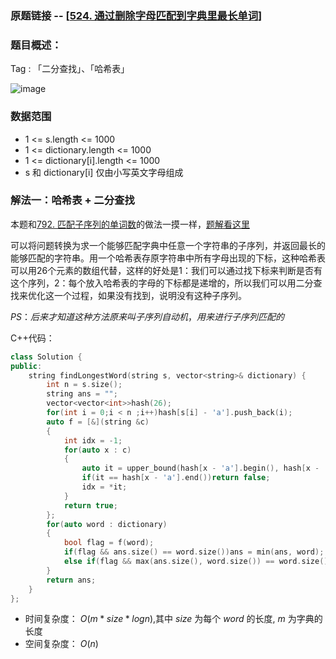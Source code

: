 ### 原题链接 -- [[524. 通过删除字母匹配到字典里最长单词](https://leetcode.cn/problems/longest-word-in-dictionary-through-deleting/)]

### 题目概述：
Tag : 「二分查找」、「哈希表」

![image](https://user-images.githubusercontent.com/99656524/226523659-0d75b37c-7e0a-491d-9019-e63b022631ce.png)

### 数据范围
* 1 <= s.length <= 1000
* 1 <= dictionary.length <= 1000
* 1 <= dictionary[i].length <= 1000
* s 和 dictionary[i] 仅由小写英文字母组成

### 解法一：哈希表 + 二分查找
本题和[792. 匹配子序列的单词数](https://leetcode.cn/problems/number-of-matching-subsequences/)的做法一摸一样，[题解看这里](https://github.com/na2co3hk/Alogrithm/edit/main/%E4%BA%8C%E5%88%86%E6%9F%A5%E6%89%BE/Leetcode.792%E5%8C%B9%E9%85%8D%E5%AD%90%E5%BA%8F%E5%88%97%E7%9A%84%E5%8D%95%E8%AF%8D%E6%95%B0.md)

可以将问题转换为求一个能够匹配字典中任意一个字符串的子序列，并返回最长的能够匹配的字符串。用一个哈希表存原字符串中所有字母出现的下标，这种哈希表可以用26个元素的数组代替，这样的好处是1：我们可以通过找下标来判断是否有这个序列，2：每个放入哈希表的字母的下标都是递增的，所以我们可以用二分查找来优化这一个过程，如果没有找到，说明没有这种子序列。

$PS：后来才知道这种方法原来叫子序列自动机，用来进行子序列匹配的$

C++代码：
```cpp
class Solution {
public:
    string findLongestWord(string s, vector<string>& dictionary) {
        int n = s.size();
        string ans = "";
        vector<vector<int>>hash(26);
        for(int i = 0;i < n ;i++)hash[s[i] - 'a'].push_back(i);
        auto f = [&](string &c)
        {
            int idx = -1;
            for(auto x : c)
            {
                auto it = upper_bound(hash[x - 'a'].begin(), hash[x - 'a'].end(), idx);
                if(it == hash[x - 'a'].end())return false;
                idx = *it;
            }
            return true;
        };
        for(auto word : dictionary)
        {
            bool flag = f(word);
            if(flag && ans.size() == word.size())ans = min(ans, word); //长度相等，返回字典序小的
            else if(flag && max(ans.size(), word.size()) == word.size())ans = word;
        }
        return ans;
    }
};
```
* 时间复杂度： $O(m * size * logn)$,其中 $size$ 为每个 $word$ 的长度, $m$ 为字典的长度
* 空间复杂度： $O(n)$

